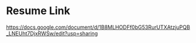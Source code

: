 # Resume  Link
https://docs.google.com/document/d/1B8MLHODFf0bG53RurUTXAtzjuPQB_LNEUht7DjxRWSw/edit?usp=sharing

